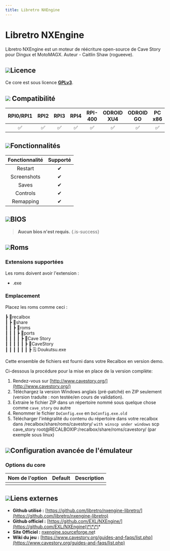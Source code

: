```yaml
---
title: Libretro NXEngine
---
```


# Libretro NXEngine

Libretro NXEngine est un moteur de réécriture open-source de Cave Story pour Dingux et MotoMAGX. Auteur - Caitlin Shaw \(rogueeve\).

## ![](/migration-images/emulateurs/ports/cavestory/gerald-g-parchment-background-or-border-5.svg)Licence

Ce core est sous licence [**GPLv3**](https://github.com/gameblabla/nxengine-nspire/blob/master/LICENSE).

## ![](/migration-images/emulateurs/ports/cavestory/compatibility.png) Compatibilité

| RPI0/RPI1 | RPI2 | RPI3 | RPI4 | RPI-400 | ODROID XU4 | ODROID GO | PC x86 | PC X86\_64 |
| :---: | :---: | :---: | :---: | :---: | :---: | :---: | :---: | :---: |
| ✅ | ✅ | ✅ | ✅ | ✅ | ✅ | ✅ | ✅ | ✅ |

## ![](/migration-images/emulateurs/ports/cavestory/cogwheel-145804_640.png)Fonctionnalités

| Fonctionnalité | Supporté |
| :---: | :---: |
| Restart | ✔ |
| Screenshots | ✔ |
| Saves | ✔ |
| Controls | ✔ |
| Remapping | ✔ |

## ![](/migration-images/emulateurs/ports/cavestory/tqfp32.svg)BIOS


>**Aucun bios n'est requis.**
{.is-success}

## ![](/migration-images/emulateurs/ports/cavestory/rom-30098_640.png)**Roms**

### **Extensions supportées**

Les roms doivent avoir l'extension :

* .exe

### **Emplacement**

Placez les roms comme ceci : 

┣ 📁recalbox  
┃ ┣ 📁share  
┃ ┃ ┣ 📁roms  
┃ ┃ ┃ ┣ 📁ports  
┃ ┃ ┃ ┃ ┣ 📁Cave Story  
┃ ┃ ┃ ┃ ┃ ┣ 📁CaveStory  
┃ ┃ ┃ ┃ ┃ ┃ ┣ 🗒 Doukutsu.exe  

Cette ensemble de fichiers est fourni dans votre Recalbox en version demo.

Ci-dessous la procédure pour la mise en place de la version complète:

1. Rendez-vous sur [http://www.cavestory.org/](http://www.cavestory.org/)
2. Téléchargez la version Windows anglais \(pré-patché\) en ZIP seulement \(version traduite : non testée/en cours de validation\).
3. Extraire le fichier ZIP dans un répertoire nommé sous quelque chose comme `cave_story` ou autre
4. Renommer le fichier `DoConfig.exe` en `DoConfig.exe.old`
5. Télécharger l'intégralité du contenu du répertoire dans votre recalbox dans /recalbox/share/roms/cavestory/  `with winscp under windows` scp cave\_story root@RECALBOXIP:/recalbox/share/roms/cavestory/ \(par exemple sous linux\)

## ![](/migration-images/emulateurs/ports/cavestory/hammer-28636_640.png)Configuration avancée de l'émulateur

### Options du core <a id="options-du-core"></a>

| Nom de l'option | Default | Description |
| :---: | :---: | :---: |
|  |  |  |

## ![](/migration-images/emulateurs/ports/cavestory/kisspng-web-development-world-wide-web-computer-icons-webs-world-wide-web-icon-png-5ab05c24477216.4540070115215073642927.png)**Liens externes**

* **Github utilisé :** [https://github.com/libretro/nxengine-libretro/](https://github.com/libretro/nxengine-libretro)
* **Github officiel :** [https://github.com/EXL/NXEngine/](https://github.com/EXL/NXEngine)\*\*\*\*
* **Site Officiel :** [nxengine.sourceforge.ne](http://nxengine.sourceforge.net/)t
* **Wiki du jeu :** [https://www.cavestory.org/guides-and-faqs/list.php](https://www.cavestory.org/guides-and-faqs/list.php)

